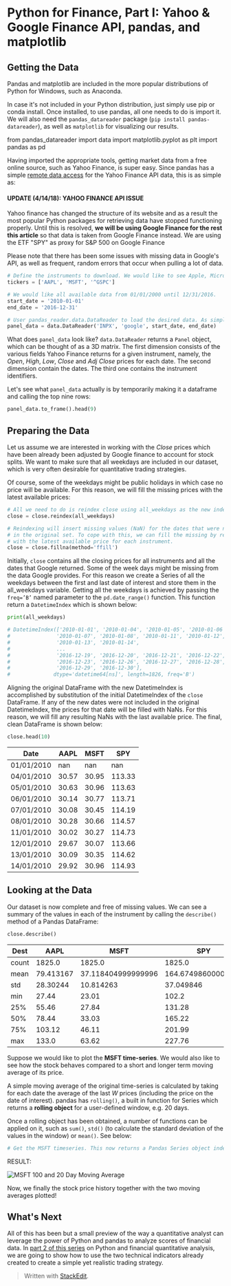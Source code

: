 # Python for Finance, Part I: Yahoo & Google Finance API, pandas, and matplotlib

## Getting the Data

Pandas and matplotlib are included in the more popular distributions of Python for Windows, such as Anaconda.

In case it's not included in your Python distribution, just simply use pip or conda install. Once installed, to use pandas, all one needs to do is import it. We will also need the  `pandas_datareader`  package (`pip install pandas-datareader`), as well as  `matplotlib`  for visualizing our results.

from pandas_datareader import data import matplotlib.pyplot as plt import pandas as pd 

Having imported the appropriate tools, getting market data from a free online source, such as Yahoo Finance, is super easy. Since pandas has a simple  [remote data access](http://pandas-datareader.readthedocs.io/en/latest/remote_data.html#yahoo-finance)  for the Yahoo Finance API data, this is as simple as:

#### UPDATE (4/14/18): YAHOO FINANCE API ISSUE

Yahoo finance has changed the structure of its website and as a result the most popular Python packages for retrieving data have stopped functioning properly. Until this is resolved,  **we will be using Google Finance for the rest this article**  so that data is taken from Google Finance instead. We are using the ETF "SPY" as proxy for S&P 500 on Google Finance

Please note that there has been some issues with missing data in Google's API, as well as frequent, random errors that occur when pulling a lot of data.
```py
# Define the instruments to download. We would like to see Apple, Microsoft and the S&P500 index.
tickers = ['AAPL', 'MSFT', '^GSPC']

# We would like all available data from 01/01/2000 until 12/31/2016.
start_date = '2010-01-01'
end_date = '2016-12-31'

# User pandas_reader.data.DataReader to load the desired data. As simple as that.
panel_data = data.DataReader('INPX', 'google', start_date, end_date)
```
What does  `panel_data`  look like?  `data.DataReader`  returns a  `Panel`  object, which can be thought of as a 3D matrix. The first dimension consists of the various fields Yahoo Finance returns for a given instrument, namely, the  _Open_,  _High_,  _Low_,  _Close_  and  _Adj Close_  prices for each date. The second dimension contain the dates. The third one contains the instrument identifiers.

Let's see what  `panel_data`  actually is by temporarily making it a dataframe and calling the top nine rows:
```py
panel_data.to_frame().head(9)  
```

## Preparing the Data

Let us assume we are interested in working with the  _Close_  prices which have been already been adjusted by Google finance to account for stock splits. We want to make sure that all weekdays are included in our dataset, which is very often desirable for quantitative trading strategies.

Of course, some of the weekdays might be public holidays in which case no price will be available. For this reason, we will fill the missing prices with the latest available prices:
```py
# All we need to do is reindex close using all_weekdays as the new index
close = close.reindex(all_weekdays)

# Reindexing will insert missing values (NaN) for the dates that were not present
# in the original set. To cope with this, we can fill the missing by replacing them
# with the latest available price for each instrument.
close = close.fillna(method='ffill')
```
Initially,  `close`  contains all the closing prices for all instruments and all the dates that Google returned. Some of the week days might be missing from the data Google provides. For this reason we create a Series of all the weekdays between the first and last date of interest and store them in the all_weekdays variable. Getting all the weekdays is achieved by passing the  `freq=’B’`  named parameter to the  `pd.date_range()`  function. This function return a  `DatetimeIndex`  which is shown below:
```py
print(all_weekdays)

# DatetimeIndex(['2010-01-01', '2010-01-04', '2010-01-05', '2010-01-06',
#               '2010-01-07', '2010-01-08', '2010-01-11', '2010-01-12',
#               '2010-01-13', '2010-01-14',
#               ...
#               '2016-12-19', '2016-12-20', '2016-12-21', '2016-12-22',
#               '2016-12-23', '2016-12-26', '2016-12-27', '2016-12-28',
#               '2016-12-29', '2016-12-30'],
#              dtype='datetime64[ns]', length=1826, freq='B')
```
Aligning the original DataFrame with the new DatetimeIndex is accomplished by substitution of the initial DatetimeIndex of the  `close`  DataFrame. If any of the new dates were not included in the original DatetimeIndex, the prices for that date will be filled with NaNs. For this reason, we will fill any resulting NaNs with the last available price. The final, clean DataFrame is shown below:
```py
close.head(10)  
```

| Date |AAPL |MSFT |SPY |
|-----|-----|-----|-----|
| 01/01/2010 |nan |nan |nan |
| 04/01/2010 |30.57 |30.95 |113.33 |
| 05/01/2010 |30.63 |30.96 |113.63 |
| 06/01/2010 |30.14 |30.77 |113.71 |
| 07/01/2010 |30.08 |30.45 |114.19 |
| 08/01/2010 |30.28 |30.66 |114.57 |
| 11/01/2010 |30.02 |30.27 |114.73 |
| 12/01/2010 |29.67 |30.07 |113.66 |
| 13/01/2010 |30.09 |30.35 |114.62 |
| 14/01/2010 |29.92 |30.96 |114.93 |

## Looking at the Data

Our dataset is now complete and free of missing values. We can see a summary of the values in each of the instrument by calling the  `describe()`  method of a Pandas DataFrame:
```py
close.describe()  
```

| Dest |AAPL |MSFT |SPY |
|-----|-----|-----|-----|
| count |1825.0 |1825.0 |1825.0 |
| mean |79.413167 |37.118404999999996 |164.67498600000002 |
| std |28.30244 |10.814263 |37.049846 |
| min |27.44 |23.01 |102.2 |
| 25% |55.46 |27.84 |131.28 |
| 50% |78.44 |33.03 |165.22 |
| 75% |103.12 |46.11 |201.99 |
| max |133.0 |63.62 |227.76 |

Suppose we would like to plot the  **MSFT time-series**. We would also like to see how the stock behaves compared to a short and longer term moving average of its price.

A simple moving average of the original time-series is calculated by taking for each date the average of the last  _W_  prices (including the price on the date of interest). pandas has  `rolling()`, a built in function for Series which returns a  **rolling object**  for a user-defined window, e.g. 20 days.

Once a rolling object has been obtained, a number of functions can be applied on it, such as  `sum()`,  `std()`  (to calculate the standard deviation of the values in the window) or  `mean()`. See below:
```py
# Get the MSFT timeseries. This now returns a Pandas Series object indexed by date. msft = close.loc[:,  'MSFT']  # Calculate the 20 and 100 days moving averages of the closing prices short_rolling_msft = msft.rolling(window=20).mean() long_rolling_msft = msft.rolling(window=100).mean()  # Plot everything by leveraging the very powerful matplotlib package fig, ax = plt.subplots(figsize=(16,9)) ax.plot(msft.index, msft, label='MSFT') ax.plot(short_rolling_msft.index, short_rolling_msft, label='20 days rolling') ax.plot(long_rolling_msft.index, long_rolling_msft, label='100 days rolling') ax.set_xlabel('Date') ax.set_ylabel('Adjusted closing price ($)') ax.legend()  
```
RESULT:

![MSFT 100 and 20 Day Moving Average](https://storage.googleapis.com/lds-media/images/msft_100_and_20_day_rolling_average_etHMdst.width-1200.png)

Now, we finally the stock price history together with the two moving averages plotted!

## What's Next

All of this has been but a small preview of the way a quantitative analyst can leverage the power of Python and pandas to analyze scores of financial data. In  [part 2 of this series](http://www.learndatasci.com/python-finance-part-2-intro-quantitative-trading-strategies/)  on Python and financial quantitative analysis, we are going to show how to use the two technical indicators already created to create a simple yet realistic trading strategy.

> Written with [StackEdit](https://www.learndatasci.com/tutorials/python-finance-part-yahoo-finance-api-pandas-matplotlib/).
<!--stackedit_data:
eyJoaXN0b3J5IjpbLTE3NTMyMzM2OSwtNzE5ODI3OTYsMTE1ND
A1NzI0OV19
-->